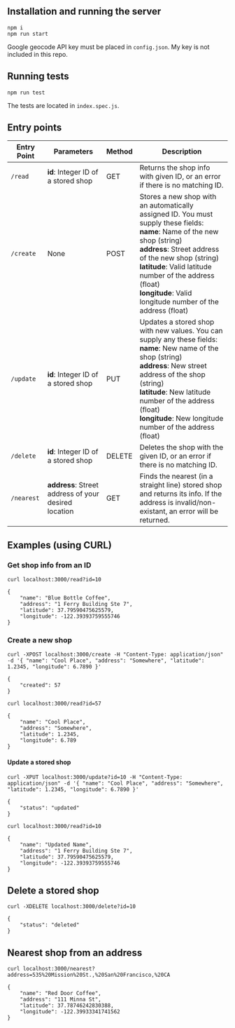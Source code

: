 ## Installation and running the server
```
npm i
npm run start
```
Google geocode API key must be placed in `config.json`. My key is not included in this repo.

## Running tests
```
npm run test
```
The tests are located in `index.spec.js`.

## Entry points
| Entry Point | Parameters | Method | Description |
| --- | --- | --- | --- |
| `/read` | **id**: Integer ID of a stored shop | GET | Returns the shop info with given ID, or an error if there is no matching ID. |
| `/create` | None | POST | Stores a new shop with an automatically assigned ID. You must supply these fields:<br>**name**: Name of the new shop (string)<br>**address**: Street address of the new shop (string)<br>**latitude**: Valid latitude number of the address (float)<br>**longitude**: Valid longitude number of the address (float) |
| `/update` | **id**: Integer ID of a stored shop | PUT | Updates a stored shop with new values. You can supply any these fields:<br>**name**: New name of the shop (string)<br>**address**: New street address of the shop (string)<br>**latitude**: New latitude number of the address (float)<br>**longitude**: New longitude number of the address (float) |
| `/delete` | **id**: Integer ID of a stored shop | DELETE | Deletes the shop with the given ID, or an error if there is no matching ID. |
| `/nearest` | **address**: Street address of your desired location | GET | Finds the nearest (in a straight line) stored shop and returns its info. If the address is invalid/non-existant, an error will be returned. |

## Examples (using CURL)

### Get shop info from an ID
```
curl localhost:3000/read?id=10

{
    "name": "Blue Bottle Coffee",
    "address": "1 Ferry Building Ste 7",
    "latitude": 37.79590475625579,
    "longitude": -122.39393759555746
}
```

### Create a new shop
```
curl -XPOST localhost:3000/create -H "Content-Type: application/json" -d '{ "name": "Cool Place", "address": "Somewhere", "latitude": 1.2345, "longitude": 6.7890 }'

{
    "created": 57
}

curl localhost:3000/read?id=57

{
    "name": "Cool Place",
    "address": "Somewhere",
    "latitude": 1.2345,
    "longitude": 6.789
}

```

#### Update a stored shop
```
curl -XPUT localhost:3000/update?id=10 -H "Content-Type: application/json" -d '{ "name": "Cool Place", "address": "Somewhere", "latitude": 1.2345, "longitude": 6.7890 }'

{
    "status": "updated"
}

curl localhost:3000/read?id=10

{
    "name": "Updated Name",
    "address": "1 Ferry Building Ste 7",
    "latitude": 37.79590475625579,
    "longitude": -122.39393759555746
}
```

## Delete a stored shop
```
curl -XDELETE localhost:3000/delete?id=10

{
    "status": "deleted"
}
```

## Nearest shop from an address
```
curl localhost:3000/nearest?address=535%20Mission%20St.,%20San%20Francisco,%20CA

{
    "name": "Red Door Coffee",
    "address": "111 Minna St",
    "latitude": 37.78746242830388,
    "longitude": -122.39933341741562
}
```